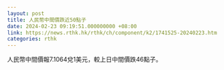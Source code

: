 ```yaml
---
layout: post
title: 人民幣中間價跌近50點子
date: 2024-02-23 09:19:51.000000000 +08:00
link: https://news.rthk.hk/rthk/ch/component/k2/1741525-20240223.htm
categories: rthk
---
```


人民幣中間價報7.1064兌1美元，較上日中間價跌46點子。
